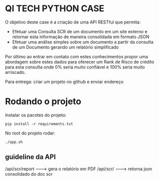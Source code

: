 # QI TECH PYTHON CASE

O objetivo deste case é a criação de uma API RESTful que permita:
* Efetuar uma Consulta SCR de um documento em um site externo e retornar esta informação de maneira consolidada em formato JSON
* Efetuar uma análise simples sobre um documento a partir da consulta de um Documento gerando um relatório simplificado


Por último ao entrar em contato com estes conhecimentos propor uma abordagem sobre estes dados para oferecer um Rank de Risco de crédito para esta consulta onde 0% seria muito confiável e 100% seria muito arriscado.

Para entrega: criar um projeto no github e enviar endereço

# Rodando o projeto

Instalar os pacotes do projeto:
```
pip install -r requirements.txt
```

No root do projeto rodar:
```
./app.sh
```

## guideline da API

/api/scr/report  ---> gera o relatório em PDF
/api/scr/        ---> retorna json consolidado do doc scr
